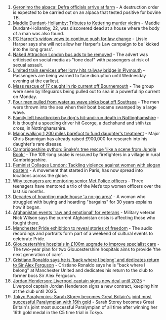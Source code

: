 1. [Geronimo the alpaca: Defra officials arrive at farm](https://www.bbc.co.uk/news/uk-england-bristol-58255378?at_medium=RSS&at_campaign=KARANGA) - A destruction order is expected to be carried out on an alpaca that tested positive for bovine TB.
2. [Maddie Durdant-Hollamby: Tributes to Kettering murder victim](https://www.bbc.co.uk/news/uk-england-northamptonshire-58383637?at_medium=RSS&at_campaign=KARANGA) - Maddie Durdant-Hollamby, 22, was discovered dead at a house where the body of a man was also found.
3. [PC Harper's widow vows to continue push for law change](https://www.bbc.co.uk/news/uk-england-berkshire-58393735?at_medium=RSS&at_campaign=KARANGA) - Lissie Harper says she will not allow her Harper's Law campaign to be 'kicked into the long grass'.
4. [Naked Attraction London bus ads to be removed](https://www.bbc.co.uk/news/uk-england-london-58350075?at_medium=RSS&at_campaign=KARANGA) - The advert was criticised on social media as "tone deaf" with passengers at risk of sexual assault.
5. [Limited train services after lorry hits railway bridge in Plymouth](https://www.bbc.co.uk/news/uk-england-devon-58392944?at_medium=RSS&at_campaign=KARANGA) - Passengers are being warned to face disruption until Wednesday evening at the earliest.
6. [Mass rescue of 17 caught in rip current off Bournemouth](https://www.bbc.co.uk/news/uk-england-dorset-58391555?at_medium=RSS&at_campaign=KARANGA) - The group were seen by lifeguards being pulled out to sea in a powerful rip current on Monday.
7. [Four men pulled from water as wave sinks boat off Southsea](https://www.bbc.co.uk/news/uk-england-hampshire-58391563?at_medium=RSS&at_campaign=KARANGA) - The men were thrown into the sea when their boat became swamped by a large wave.
8. [Family left heartbroken by dog's hit-and-run death in Nottinghamshire](https://www.bbc.co.uk/news/uk-england-nottinghamshire-58392964?at_medium=RSS&at_campaign=KARANGA) - It is thought a speeding driver hit George, a dachshund and shih tzu cross, in Nottinghamshire.
9. [Major walking 1,200 miles barefoot to fund daughter's treatment](https://www.bbc.co.uk/news/uk-england-wiltshire-58345386?at_medium=RSS&at_campaign=KARANGA) - Major Chris Brannigan has already raised £900,000 for research into his daughter's rare disease.
10. [Cambridgeshire python: Snake's tree rescue 'like a scene from Jungle Book'](https://www.bbc.co.uk/news/uk-england-cambridgeshire-58385875?at_medium=RSS&at_campaign=KARANGA) - The 10ft-long snake is rescued by firefighters in a village in rural Cambridgeshire.
11. [Feminist Collages London: Tackling violence against women with slogan posters](https://www.bbc.co.uk/news/uk-58322865?at_medium=RSS&at_campaign=KARANGA) - A movement that started in Paris, has now spread into locations across the globe.
12. [Why teenagers are mentoring senior Met Police officers](https://www.bbc.co.uk/news/uk-england-london-58351814?at_medium=RSS&at_campaign=KARANGA) - Three teenagers have mentored a trio of the Met’s top women officers over the last six months.
13. [Decades of hoarding made house 'a no-go area'](https://www.bbc.co.uk/news/uk-england-essex-58361528?at_medium=RSS&at_campaign=KARANGA) - A woman who struggled with buying and hoarding "bargains" for 30 years explains how it began.
14. [Afghanistan events 'raw and emotional' for veterans](https://www.bbc.co.uk/news/uk-england-northamptonshire-58362189?at_medium=RSS&at_campaign=KARANGA) - Military veteran Nick Wilson says the current Afghanistan crisis is affecting those who fought there.
15. [Manchester Pride exhibition to reveal stories of freedom](https://www.bbc.co.uk/news/uk-england-manchester-58358987?at_medium=RSS&at_campaign=KARANGA) - The audio recordings and portraits form part of a weekend of cultural events to celebrate Pride.
16. [Gloucestershire hospitals in £100m upgrade to improve specialist care](https://www.bbc.co.uk/news/uk-england-gloucestershire-58356778?at_medium=RSS&at_campaign=KARANGA) - The two-year plan for two Gloucestershire hospitals aims to provide 'the next generation of care'.
17. [Cristiano Ronaldo says he is 'back where I belong' and dedicates return to Sir Alex Ferguson](https://www.bbc.co.uk/sport/football/58367537?at_medium=RSS&at_campaign=KARANGA) - Cristiano Ronaldo says he is "back where I belong" at Manchester United and dedicates his return to the club to former boss Sir Alex Ferguson.
18. [Jordan Henderson: Liverpool captain signs new deal until 2025](https://www.bbc.co.uk/sport/football/58228977?at_medium=RSS&at_campaign=KARANGA) - Liverpool captain Jordan Henderson signs a new contract, keeping him at the club until 2025.
19. [Tokyo Paralympics: Sarah Storey becomes Great Britain's joint most successful Paralympian with 16th gold](https://www.bbc.co.uk/sport/disability-sport/58390957?at_medium=RSS&at_campaign=KARANGA) - Sarah Storey becomes Great Britain's joint most successful Paralympian of all time after winning her 16th gold medal in the C5 time trial in Tokyo.
